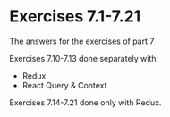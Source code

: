 # Exercises 7.1-7.21

The answers for the exercises of part 7

Exercises 7.10-7.13 done separately with:
  - Redux
  - React Query & Context

Exercises 7.14-7.21 done only with Redux.
